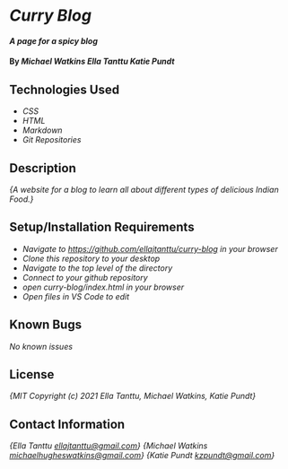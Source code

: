 # _Curry Blog_

#### _A page for a spicy blog_

#### By _**Michael Watkins**_ _**Ella Tanttu**_ _**Katie Pundt**_

## Technologies Used

* _CSS_
* _HTML_
* _Markdown_
* _Git Repositories_

## Description

_{A website for a blog to learn all about different types of delicious Indian Food.}_

## Setup/Installation Requirements

* _Navigate to https://github.com/ellajtanttu/curry-blog in your browser_
* _Clone this repository to your desktop_
* _Navigate to the top level of the directory_
* _Connect to your github repository_
* _open curry-blog/index.html in your browser_
* _Open files in VS Code to edit_

## Known Bugs

_No known issues_

## License

_{MIT Copyright (c) 2021 Ella Tanttu, Michael Watkins, Katie Pundt}_

## Contact Information

_{Ella Tanttu ellajtanttu@gmail.com}_
_{Michael Watkins michaelhugheswatkins@gmail.com}_
_{Katie Pundt kzpundt@gmail.com}_